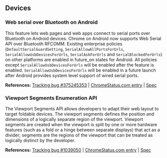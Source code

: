## Devices

### Web serial over Bluetooth on Android

This feature lets web pages and web apps connect to serial ports over Bluetooth on Android devices. Chrome on Android now supports Web Serial API over Bluetooth RFCOMM. Existing enterprise policies (`DefaultSerialGuardSetting`, `SerialAllowAllPortsForUrls`, `SerialAllowUsbDevicesForUrls`, `SerialAskForUrls` and `SerialBlockedForUrls`) on other platforms are enabled in future_on states for Android. All policies except `SerialAllowUsbDevicesForUrls` will be enabled after the feature is enabled. `SerialAllowUsbDevicesForUrls` will be enabled in a future launch after Android provides system level support of wired serial ports.

**References:** [Tracking bug #375245353](https://bugs.chromium.org/p/chromium/issues/detail?id=375245353) | [ChromeStatus.com entry](https://chromestatus.com/feature/5085754267189248) | [Spec](https://wicg.github.io/serial/)

### Viewport Segments Enumeration API

The Viewport Segments API allows developers to adapt their web layout to target foldable devices. The viewport segments defines the position and dimensions of a logically separate region of the viewport. Viewport segments are created when the viewport is split by one or more hardware features (such as a fold or a hinge between separate displays) that act as a divider; segments are the regions of the viewport that can be treated as logically distinct by the developer.

**References:** [Tracking bug #1039050](https://bugs.chromium.org/p/chromium/issues/detail?id=1039050) | [ChromeStatus.com entry](https://chromestatus.com/feature/5131631321964544) | [Spec](https://wicg.github.io/visual-viewport/)
